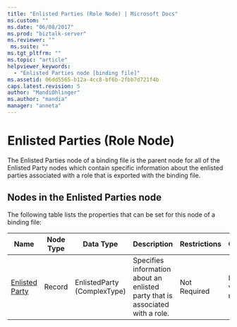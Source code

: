 ```yaml
---
title: "Enlisted Parties (Role Node) | Microsoft Docs"
ms.custom: ""
ms.date: "06/08/2017"
ms.prod: "biztalk-server"
ms.reviewer: ""
 ms.suite: ""
ms.tgt_pltfrm: ""
ms.topic: "article"
helpviewer_keywords: 
  - "Enlisted Parties node [binding file]"
ms.assetid: 06dd5565-b12a-4cc8-bf6b-2fbb7d721f4b
caps.latest.revision: 5
author: "MandiOhlinger"
ms.author: "mandia"
manager: "anneta"
---
```

# Enlisted Parties (Role Node)
The Enlisted Parties node of a binding file is the parent node for all of the Enlisted Party nodes which contain specific information about the enlisted parties associated with a role that is exported with the binding file.  
  
## Nodes in the Enlisted Parties node  
 The following table lists the properties that can be set for this node of a binding file:  
  
|**Name**|**Node Type**|**Data Type**|**Description**|**Restrictions**|**Comments**|  
|--------------|-------------------|-------------------|---------------------|----------------------|------------------|  
|[Enlisted Party](../core/enlisted-party-enlisted-parties-node.md)|Record|EnlistedParty (ComplexType)|Specifies information about an enlisted party that is associated with a role.|Not Required|Default value: none|